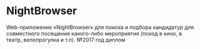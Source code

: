 # NightBrowser
Web-приложение «NightBrowser» для поиска и подбора кандидатур для совместного посещения какого-либо мероприятия (поход в кино, в театр, велопрогулка и т.п).
№2017 год диплом 
